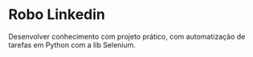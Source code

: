 # Robo Linkedin
Desenvolver conhecimento com projeto prático, com automatização de tarefas em Python com a lib Selenium.
